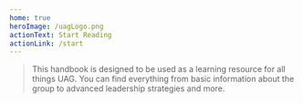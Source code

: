 ```yaml
---
home: true
heroImage: /uagLogo.png
actionText: Start Reading
actionLink: /start
---
```


> This handbook is designed to be used as a learning resource for all things UAG. You can find everything from basic information about the group to advanced leadership strategies and more.
